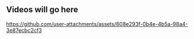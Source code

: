 

## Videos will go here



https://github.com/user-attachments/assets/608e293f-0b4e-4b5a-98a4-3e87ecbc2cf3

